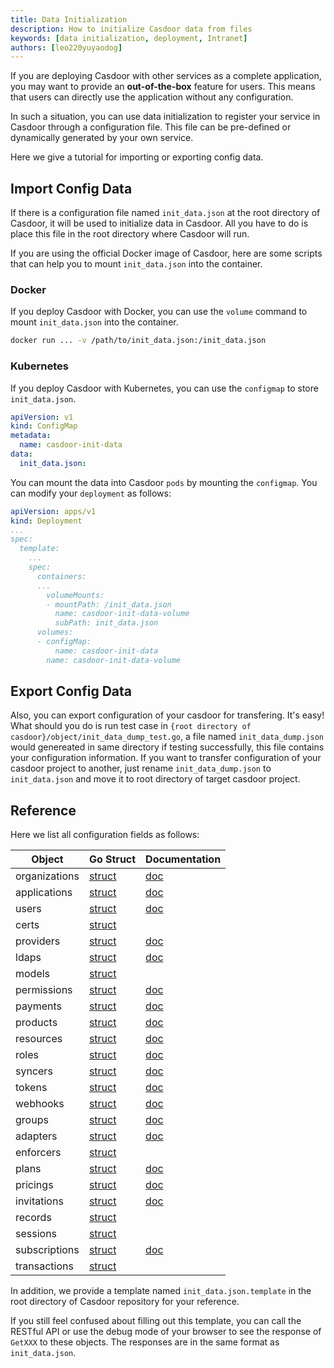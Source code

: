 ```yaml
---
title: Data Initialization
description: How to initialize Casdoor data from files
keywords: [data initialization, deployment, Intranet]
authors: [leo220yuyaodog]
---
```


If you are deploying Casdoor with other services as a complete application, you may want to provide an **out-of-the-box** feature for users. This means that users can directly use the application without any configuration.

In such a situation, you can use data initialization to register your service in Casdoor through a configuration file. This file can be pre-defined or dynamically generated by your own service.

Here we give a tutorial for importing or exporting config data.

## Import Config Data

If there is a configuration file named `init_data.json` at the root directory of Casdoor, it will be used to initialize data in Casdoor. All you have to do is place this file in the root directory where Casdoor will run.

If you are using the official Docker image of Casdoor, here are some scripts that can help you to mount `init_data.json` into the container.

### Docker

If you deploy Casdoor with Docker, you can use the `volume` command to mount `init_data.json` into the container.

```bash
docker run ... -v /path/to/init_data.json:/init_data.json
```

### Kubernetes

If you deploy Casdoor with Kubernetes, you can use the `configmap` to store `init_data.json`.

```yaml
apiVersion: v1
kind: ConfigMap
metadata:
  name: casdoor-init-data
data:
  init_data.json:
```

You can mount the data into Casdoor `pods` by mounting the `configmap`. You can modify your `deployment` as follows:

```yaml
apiVersion: apps/v1
kind: Deployment
...
spec:
  template:
    ...
    spec:
      containers:
      ...
        volumeMounts:
        - mountPath: /init_data.json
          name: casdoor-init-data-volume
          subPath: init_data.json
      volumes:
      - configMap:
          name: casdoor-init-data
        name: casdoor-init-data-volume
```

## Export Config Data

Also, you can export configuration of your casdoor for transfering. It's easy! What should you do is run test case in `{root directory of casdoor}/object/init_data_dump_test.go`, a file named `init_data_dump.json` would genereated in same directory if testing successfully, this file contains your configuration information. If you want to transfer configuration of your casdoor project to another, just rename `init_data_dump.json` to `init_data.json` and move it to root directory of target casdoor project.

## Reference

Here we list all configuration fields as follows:

| Object             | Go Struct | Documentation |
|--------------------|-----------|--------------------------------------------------------|
| organizations      | [struct](https://github.com/casdoor/casdoor/blob/f9ee8a68cb36ef39a551ee49907c239b9d71840c/object/organization.go#L50) | [doc](https://casdoor.org/docs/organization/overview) |
| applications       | [struct](https://github.com/casdoor/casdoor/blob/f9ee8a68cb36ef39a551ee49907c239b9d71840c/object/application.go#L59) | [doc](https://casdoor.org/docs/application/overview) |
| users              | [struct](https://github.com/casdoor/casdoor/blob/f9ee8a68cb36ef39a551ee49907c239b9d71840c/object/user.go#L49) | [doc](https://casdoor.org/docs/user/overview) |
| certs              | [struct](https://github.com/casdoor/casdoor/blob/f9ee8a68cb36ef39a551ee49907c239b9d71840c/object/cert.go#L24) |  |
| providers          | [struct](https://github.com/casdoor/casdoor/blob/f9ee8a68cb36ef39a551ee49907c239b9d71840c/object/provider.go#L29) | [doc](https://casdoor.org/docs/provider/overview) |
| ldaps              | [struct](https://github.com/casdoor/casdoor/blob/f9ee8a68cb36ef39a551ee49907c239b9d71840c/object/ldap.go#L21) | [doc](https://casdoor.org/docs/ldap/overview) |
| models             | [struct](https://github.com/casdoor/casdoor/blob/f9ee8a68cb36ef39a551ee49907c239b9d71840c/object/model.go#L26) |  |
| permissions        | [struct](https://github.com/casdoor/casdoor/blob/f9ee8a68cb36ef39a551ee49907c239b9d71840c/object/permission.go#L26) | [doc](https://casdoor.org/docs/permission/overview) |
| payments           | [struct](https://github.com/casdoor/casdoor/blob/f9ee8a68cb36ef39a551ee49907c239b9d71840c/object/payment.go#L26) | [doc](https://casdoor.org/zh/docs/products/payment) |
| products           | [struct](https://github.com/casdoor/casdoor/blob/f9ee8a68cb36ef39a551ee49907c239b9d71840c/object/product.go#L28) | [doc](https://casdoor.org/zh/docs/products/product) |
| resources          | [struct](https://github.com/casdoor/casdoor/blob/f9ee8a68cb36ef39a551ee49907c239b9d71840c/object/resource.go#L25) | [doc](https://casdoor.org/docs/resources/overview) |
| roles              | [struct](https://github.com/casdoor/casdoor/blob/f9ee8a68cb36ef39a551ee49907c239b9d71840c/object/role.go#L27) | [doc](https://casdoor.org/zh/docs/user/roles) |
| syncers            | [struct](https://github.com/casdoor/casdoor/blob/f9ee8a68cb36ef39a551ee49907c239b9d71840c/object/syncer.go#L33) | [doc](https://casdoor.org/docs/syncer/overview) |
| tokens             | [struct](https://github.com/casdoor/casdoor/blob/f9ee8a68cb36ef39a551ee49907c239b9d71840c/object/token.go#L46) | [doc](https://casdoor.org/docs/token/overview) |
| webhooks           | [struct](https://github.com/casdoor/casdoor/blob/f9ee8a68cb36ef39a551ee49907c239b9d71840c/object/webhook.go#L29) | [doc](https://casdoor.org/docs/webhooks/overview) |
| groups             | [struct](https://github.com/casdoor/casdoor/blob/f9ee8a68cb36ef39a551ee49907c239b9d71840c/object/group.go#L27) | [doc](https://casdoor.org/zh/docs/organization/organization-tree) |
| adapters           | [struct](https://github.com/casdoor/casdoor/blob/f9ee8a68cb36ef39a551ee49907c239b9d71840c/object/adapter.go#L28) | [doc](https://casdoor.org/zh/docs/permission/adapter) |
| enforcers          | [struct](https://github.com/casdoor/casdoor/blob/f9ee8a68cb36ef39a551ee49907c239b9d71840c/object/enforcer.go#L26) |  |
| plans              | [struct](https://github.com/casdoor/casdoor/blob/f9ee8a68cb36ef39a551ee49907c239b9d71840c/object/plan.go#L25) | [doc](https://casdoor.org/zh/docs/pricing/plan) |
| pricings           | [struct](https://github.com/casdoor/casdoor/blob/f9ee8a68cb36ef39a551ee49907c239b9d71840c/object/pricing.go#L24) | [doc](https://casdoor.org/docs/pricing/overview) |
| invitations        | [struct](https://github.com/casdoor/casdoor/blob/f9ee8a68cb36ef39a551ee49907c239b9d71840c/object/invitation.go#L25) | [doc](https://casdoor.org/zh/docs/application/invitation-code) |
| records            | [struct](https://github.com/casvisor/casvisor-go-sdk/blob/afd3c328ccf117cde693bf6f850d467933ceb1f7/casvisorsdk/record.go#L24) |  |
| sessions           | [struct](https://github.com/casdoor/casdoor/blob/f9ee8a68cb36ef39a551ee49907c239b9d71840c/object/session.go#L30) |  |
| subscriptions      | [struct](https://github.com/casdoor/casdoor/blob/f9ee8a68cb36ef39a551ee49907c239b9d71840c/object/subscription.go#L39) | [doc](https://casdoor.org/zh/docs/pricing/subscription) |
| transactions       | [struct](https://github.com/casdoor/casdoor/blob/f9ee8a68cb36ef39a551ee49907c239b9d71840c/object/transaction.go#L24) |  |

In addition, we provide a template named `init_data.json.template` in the root directory of Casdoor repository for your reference.

If you still feel confused about filling out this template, you can call the RESTful API or use the debug mode of your browser to see the response of `GetXXX` to these objects. The responses are in the same format as `init_data.json`.
